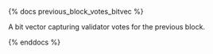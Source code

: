{% docs previous_block_votes_bitvec %}

A bit vector capturing validator votes for the previous block.

{% enddocs %}